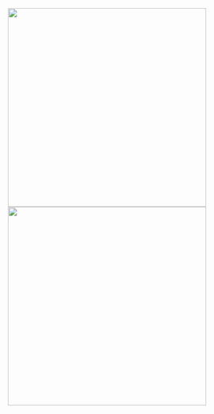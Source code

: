 <div align="center"><img src="https://media.giphy.com/media/coxQHKASG60HrHtvkt/giphy.gif" width="400"/><img src="https://media.giphy.com/media/vISmwpBJUNYzukTnVx/giphy.gif" width="400"/></div>
